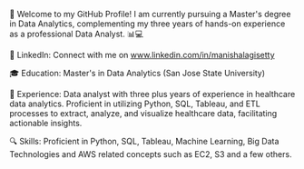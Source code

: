 👋 Welcome to my GitHub Profile! I am currently pursuing a Master's degree in Data Analytics, complementing my three years of hands-on experience as a professional Data Analyst. 📊💻

🔗 LinkedIn: Connect with me on www.linkedin.com/in/manishalagisetty 

🎓 Education: Master's in Data Analytics (San Jose State University)

💼 Experience: Data analyst with three plus years of experience in healthcare data analytics. Proficient in utilizing Python, SQL, Tableau, and ETL processes to extract, analyze, and visualize healthcare data, facilitating actionable insights.

🔍 Skills: Proficient in Python, SQL, Tableau, Machine Learning, Big Data Technologies and AWS related concepts such as EC2, S3 and a few others.




